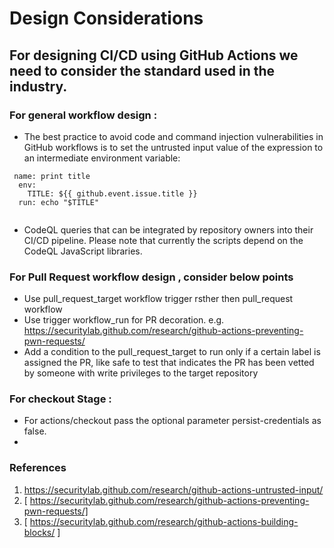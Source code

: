 
# Design Considerations

 
## For designing CI/CD using GitHub Actions we need to consider the standard used in the industry.

### For general workflow design : 

- The best practice to avoid code and command injection vulnerabilities in GitHub workflows is to set the untrusted input value of the expression to an intermediate environment variable:

```
 name: print title
  env:
    TITLE: ${{ github.event.issue.title }}
  run: echo "$TITLE"
  
  ```
-  CodeQL queries that can be integrated by repository owners into their CI/CD pipeline. Please note that currently the scripts depend on the CodeQL JavaScript libraries. 

### For Pull Request workflow design , consider below points

- Use pull_request_target workflow trigger rsther then pull_request workflow
- Use trigger workflow_run for PR decoration. e.g. https://securitylab.github.com/research/github-actions-preventing-pwn-requests/ 
- Add a condition to the pull_request_target to run only if a certain label is assigned the PR, like safe to test that indicates the PR has been vetted by someone with write privileges to the target repository

### For checkout Stage :
- For actions/checkout pass the optional parameter persist-credentials as false.
- 
  


### References
1. https://securitylab.github.com/research/github-actions-untrusted-input/ 
2. [ https://securitylab.github.com/research/github-actions-preventing-pwn-requests/]
3. [ https://securitylab.github.com/research/github-actions-building-blocks/ ]

